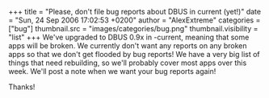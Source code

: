 +++
title = "Please, don't file bug reports about DBUS in current (yet!)"
date = "Sun, 24 Sep 2006 17:02:53 +0200"
author = "AlexExtreme"
categories = ["bug"]
thumbnail.src = "images/categories/bug.png"
thumbnail.visibility = "list"
+++
We've upgraded to DBUS 0.9x in -current, meaning that some apps will be broken. We currently don't want any reports on any broken apps so that we don't get flooded by bug reports!
 We have a very big list of things that need rebuilding, so we'll probably cover most apps over this week. We'll post a note when we want your bug reports again!  
  

 Thanks!